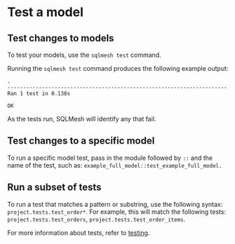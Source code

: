 # Test a model

## Test changes to models

To test your models, use the `sqlmesh test` command.

Running the `sqlmesh test` command produces the following example output:

```
.
----------------------------------------------------------------------
Ran 1 test in 0.138s

OK
```

As the tests run, SQLMesh will identify any that fail.

## Test changes to a specific model

To run a specific model test, pass in the module followed by `::` and the name of the test, such as: `example_full_model::test_example_full_model.`

## Run a subset of tests

To run a test that matches a pattern or substring, use the following syntax: `project.tests.test_order*`. 
For example, this will match the following tests: `project.tests.test_orders`, `project.tests.test_order_items`.

For more information about tests, refer to [testing](/concepts/tests).
